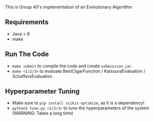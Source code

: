 This is Group 40's implementation of an Evolutionary Algorithm

Requirements
------------

- Java > 8
- make

Run The Code
------------
- ```make submit``` to compile the code and create ```submission.jar```
- ```make <1/2/3>``` to evaluate BentCigarFunction / KatsuuraEvaluation / SchaffersEvaluation

Hyperparameter Tuning
---------------------
- Make sure to ```pip install scikit-optimize```, as it is a dependency!
- ```python3 tune.py <1/2/3>``` to tune the hyperparameters of the system (WARNING: Takes a long time)